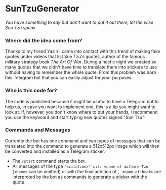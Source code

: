 # SunTzuGenerator

_You have something to say but don't want to put it out there, let the wise Sun Tzu speak._

### Where did the idea come from?

Thanks to my friend Yasin I came into contact with this trend of making fake quotes under videos that list Sun Tzu's quotes, author of the famous military strategy book _The Art Of War_. During a hectic night we created so many quotes that we didn't have time to translate them into stickers to use without having to remember the whole quote. From this problem was born this Telegram bot that you can easily adjust for your purposes.

### Who is this code for?

The code is published because it might be useful to have a Telegram bot to help us, in case you want to implement one, this is a tip you might want to look at. If, however, you don't know where to put your hands, I recommend you use the keyboard and start typing new quotes signed "Sun Tzu"!

### Commands and Messages

Currently the bot has one command and two types of messages that can be translated into the command to generate a 512x512px image which will then be converted and installed as a Telegram sticker.
* The `/start` command starts the bot.
* All messages of the type `"<citation>" cit. <name-of-author> Tzu` (`<name>` can be omitted) or with the final addition of `, <name-of-book>` are interpreted by the bot as commands to generate a sticker with the quote.
